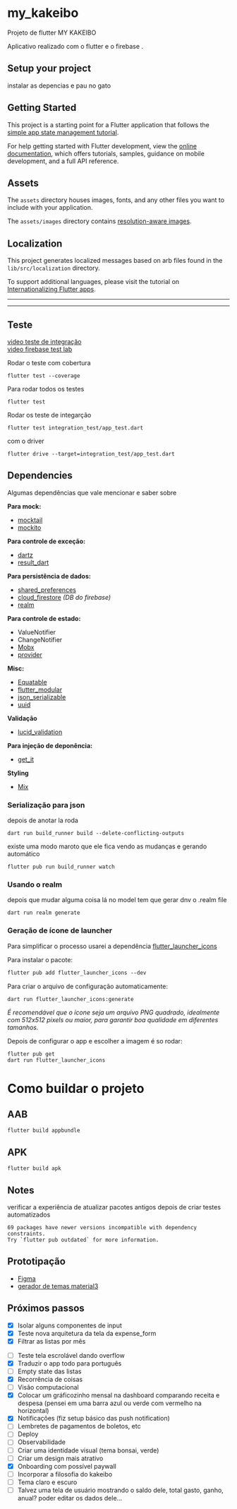 # my_kakeibo

Projeto de flutter MY KAKEIBO

Aplicativo realizado com o flutter e o firebase .

## Setup your project
instalar as depencias e pau no gato

## Getting Started

This project is a starting point for a Flutter application that follows the
[simple app state management
tutorial](https://flutter.dev/to/state-management-sample).

For help getting started with Flutter development, view the
[online documentation](https://docs.flutter.dev), which offers tutorials,
samples, guidance on mobile development, and a full API reference.

## Assets

The `assets` directory houses images, fonts, and any other files you want to
include with your application.

The `assets/images` directory contains [resolution-aware
images](https://flutter.dev/to/resolution-aware-images).

## Localization

This project generates localized messages based on arb files found in
the `lib/src/localization` directory.

To support additional languages, please visit the tutorial on
[Internationalizing Flutter apps](https://flutter.dev/to/internationalization).


-------
-------


## Teste 

[video teste de integração](https://www.youtube.com/watch?v=GEvNj7uogYE)     
[video firebase test lab](https://www.youtube.com/watch?v=RBoMdhPQX1s&t=150s)

Rodar o teste com cobertura
```
flutter test --coverage
```

Para rodar todos os testes

```console
flutter test
```

Rodar os teste de integarção
```
flutter test integration_test/app_test.dart
```
com o driver
```
flutter drive --target=integration_test/app_test.dart
```

## Dependencies

Algumas dependências que vale mencionar e saber sobre

**Para mock:**

- [mocktail](https://pub.dev/packages/mocktail)
- [mockito](https://pub.dev/packages/mockito)

**Para controle de exceção:**

- [dartz](https://pub.dev/packages/dartz)
- [result_dart](https://pub.dev/packages/result_dart)

**Para persistência de dados:**
- [shared_preferences]()
- [cloud_firestore]() *(DB do firebase)*
- [realm](https://pub.dev/packages/realm)

**Para controle de estado:**

- ValueNotifier
- ChangeNotifier
- [Mobx](https://pub.dev/packages/mobx)
- [provider](https://pub.dev/packages/provider)

**Misc:**

- [Equatable](https://pub.dev/packages/equatable)
- [flutter_modular](https://pub.dev/packages/flutter_modular)
- [json_serializable](https://pub.dev/packages/json_serializable)
- [uuid](https://pub.dev/packages/uuid)

**Validação**

- [lucid_validation]()

**Para injeção de deponência:**

- [get_it](https://pub.dev/packages/get_it)

**Styling**
- [Mix](https://www.fluttermix.com)

### Serialização para json
depois de anotar la roda
```
dart run build_runner build --delete-conflicting-outputs
```
existe uma modo maroto que ele fica vendo as mudanças e gerando automático
```
flutter pub run build_runner watch
```

### Usando o realm
depois que mudar alguma coisa lá no model tem que gerar dnv o .realm file
```console
dart run realm generate
```

### Geração de ícone de launcher

Para simplificar o processo usarei a dependência [flutter_launcher_icons](https://pub.dev/packages/flutter_launcher_icons)

Para instalar o pacote:
```markdown
flutter pub add flutter_launcher_icons --dev
```

Para criar o arquivo de configuração automaticamente:
```bash
dart run flutter_launcher_icons:generate
```
*É recomendável que o ícone seja um arquivo PNG quadrado, idealmente com 512x512 pixels ou maior, para garantir boa qualidade em diferentes tamanhos.*

Depois de configurar o app e escolher a imagem é so rodar:
```console
flutter pub get
dart run flutter_launcher_icons
```

# Como buildar o projeto
## AAB
```console
flutter build appbundle
```
## APK
```console
flutter build apk
```

## Notes 
verificar a experiência de atualizar pacotes antigos depois de criar testes automatizados
```console
69 packages have newer versions incompatible with dependency constraints.
Try `flutter pub outdated` for more information.
```

## Prototipação
- [Figma](https://www.figma.com/design/4vUcpYbgXym2421mm6m6wf/Untitled?node-id=0-1&t=gru349fF9GRNu7J4-1)
- [gerador de temas material3](https://material-foundation.github.io/material-theme-builder/)

## Próximos passos

- [x] Isolar alguns componentes de input
- [x] Teste nova arquitetura da tela da expense_form
- [x] Filtrar as listas por mês
<!-- - [ ] Login com facebook e google -->
- [ ] Teste tela escrolável dando overflow
- [x] Traduzir o app todo para português
- [ ] Empty state das listas
- [x] Recorrência de coisas
- [ ] Visão computacional
- [x] Colocar um gráficozinho mensal na dashboard comparando receita e despesa (pensei em uma barra azul ou verde com vermelho na horizontal)
- [x] Notificações (fiz setup básico das push notification)
- [ ] Lembretes de pagamentos de boletos, etc
- [ ] Deploy
- [ ] Observabilidade
- [ ] Criar uma identidade visual (tema bonsai, verde)
- [ ] Criar um design mais atrativo
- [x] Onboarding com possível paywall
- [ ] Incorporar a filosofia do kakeibo
- [ ] Tema claro e escuro
- [ ] Talvez uma tela de usuário mostrando o saldo dele, total gasto, ganho, anual? poder editar os dados dele...